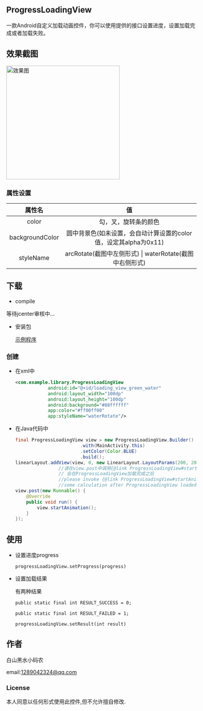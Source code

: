 ## ProgressLoadingView

一款Android自定义加载动画控件，你可以使用提供的接口设置进度，设置加载完成或者加载失败。

## 效果截图

<img src="./screenshots/display.gif" width = "300" alt = "效果图" />

### 属性设置

|     属性名      |                              值                              |
| :-------------: | :----------------------------------------------------------: |
|      color      |                     勾，叉，旋转条的颜色                     |
| backgroundColor | 圆中背景色(如未设置，会自动计算设置的color值，设定其alpha为0x11) |
|    styleName    |   arcRotate(截图中左侧形式) \| waterRotate(截图中右侧形式)   |



## 下载

- compile

等待jcenter审核中...

- 安装包

  [示例程序](./sampleApk/release/app-release.apk)

### 创建

- 在xml中

  ```xml
  <com.example.library.ProgressLoadingView
              android:id="@+id/loading_view_green_water"
              android:layout_width="100dp"
              android:layout_height="100dp"
              android:background="#88ffffff"
              app:color="#ff00ff00"
              app:styleName="waterRotate"/>
  ```

  

- 在Java代码中

  ~~~java
  final ProgressLoadingView view = new ProgressLoadingView.Builder()
                          .with(MainActivity.this)
                          .setColor(Color.BLUE)
                          .build();
  linearLayout.addView(view, 0, new LinearLayout.LayoutParams(200, 200));
                  //请在view.post中调用{@link ProgressLoadingView#startAnimation()},因为有些初始化的计算
                  // 会在ProgressLoadingView加载完成之后
                  //please invoke {@link ProgressLoadingView#startAnimation()} in view.post, because of
                  //some calculation after ProgressLoadingView loaded.
  view.post(new Runnable() {
      @Override
      public void run() {
          view.startAnimation();
      }
  });
  ~~~

## 使用

- 设置进度progress

  `progressLoadingView.setProgress(progress)`

- 设置加载结果

  有两种结果

  `public static final int RESULT_SUCCESS = 0;`

  `public static final int RESULT_FAILED = 1;`

  `progressLoadingView.setResult(int result)`

## 作者

白山黑水小码农

email:1289042324@qq.com

### License

本人同意以任何形式使用此控件,但不允许擅自修改.
